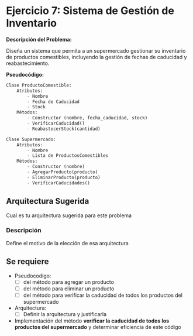 # Ejercicio 7: Sistema de Gestión de Inventario

**Descripción del Problema:**

Diseña un sistema que permita a un supermercado gestionar su inventario de productos comestibles, incluyendo la gestión de fechas de caducidad y reabastecimiento.

**Pseudocódigo:**

```python
Clase ProductoComestible:
    Atributos:
        - Nombre
        - Fecha de Caducidad
        - Stock
    Métodos:
        - Constructor (nombre, fecha_caducidad, stock)
        - VerificarCaducidad()
        - ReabastecerStock(cantidad)

Clase Supermercado:
    Atributos:
        - Nombre
        - Lista de ProductosComestibles
    Métodos:
        - Constructor (nombre)
        - AgregarProducto(producto)
        - EliminarProducto(producto)
        - VerificarCaducidades()
```

## Arquitectura Sugerida

Cual es tu arquitectura sugerida para este problema

### Descripción

Define el motivo de la elección de esa arquitectura

## Se requiere

- Pseudocodigo:
  - [ ] del método para agregar un producto
  - [ ] del método para eliminar un producto
  - [ ] del método para verificar la caducidad de todos los productos del supermercado
- Arquitectura:
  - [ ] Definir la arquitectura y justificarla
- Implementación del método **verificar la caducidad de todos los productos del supermercado** y determinar eficiencia de este código
